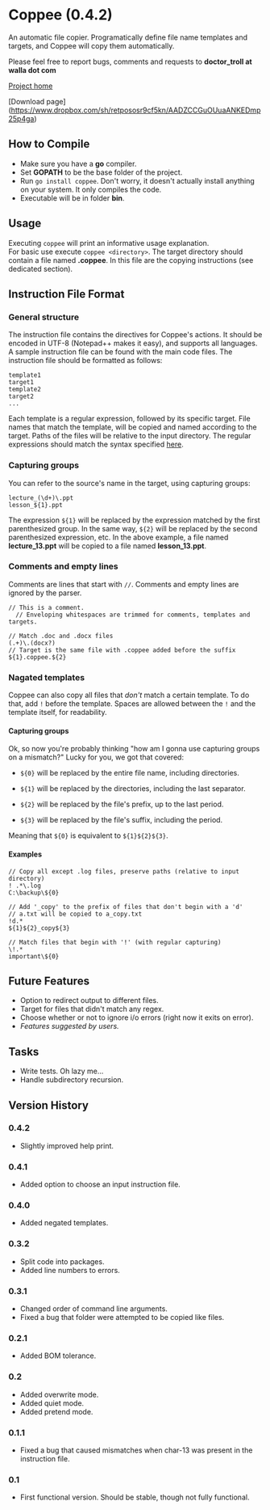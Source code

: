 Coppee (0.4.2)
==============
An automatic file copier. Programatically define file name templates and
targets, and Coppee will copy them automatically.

Please feel free to report bugs, comments and requests to
**doctor_troll at walla dot com**

[Project home](https://github.com/fluhus/coppee)

[Download page]
(https://www.dropbox.com/sh/retpososr9cf5kn/AADZCCGuOUuaANKEDmp25p4ga)

How to Compile
--------------
* Make sure you have a **go** compiler.
* Set **GOPATH** to be the base folder of the project.
* Run `go install coppee`. Don't worry, it doesn't actually install anything on your system.
  It only compiles the code.
* Executable will be in folder **bin**.

Usage
-----
Executing `coppee` will print an informative usage explanation.  
For basic use execute `coppee <directory>`.
The target directory should contain a file named **.coppee**. In this file are the
copying instructions (see dedicated section).

Instruction File Format
-----------------------
### General structure
The instruction file contains the directives for Coppee's actions. It should be
encoded in UTF-8 (Notepad++ makes it easy), and supports all languages. A
sample instruction file can be
found with the main code files. The instruction file should be formatted as follows:  
```
template1
target1
template2
target2
...
```
Each template is a regular expression, followed by its specific target.
File names that match the template, will be copied and named according to
the target. Paths of the files will be relative to the input directory.
The regular expressions should match the syntax specified
[here](http://code.google.com/p/re2/wiki/Syntax).

### Capturing groups
You can refer to
the source's name in the target, using capturing groups:
```
lecture_(\d+)\.ppt
lesson_${1}.ppt
```
The expression `${1}` will be replaced by the expression matched by the first
parenthesized group. In the same way, `${2}` will be replaced by the second
parenthesized expression, etc. In the above example, a file named **lecture_13.ppt** will
be copied to a file named **lesson_13.ppt**.

### Comments and empty lines
Comments are lines that start with `//`. Comments and empty lines are ignored by
the parser.
```
// This is a comment.
  // Enveloping whitespaces are trimmed for comments, templates and targets.

// Match .doc and .docx files
(.+)\.(docx?)
// Target is the same file with .coppee added before the suffix
${1}.coppee.${2}
```

### Nagated templates
Coppee can also copy all files that *don't* match a certain template.
To do that, add `!` before the template. Spaces are allowed between the `!`
and the template itself, for readability.

#### Capturing groups
Ok, so now you're probably thinking "how am I gonna use capturing groups on a
mismatch?" Lucky for you, we got that covered:
* `${0}` will be replaced by the entire file name, including directories.
* `${1}` will be replaced by the directories, including the last separator.
* `${2}` will be replaced by the file's prefix, up to the last period.
* `${3}` will be replaced by the file's suffix, including the period.

Meaning that `${0}` is equivalent to `${1}${2}${3}`.

#### Examples
```
// Copy all except .log files, preserve paths (relative to input directory)
! .*\.log
C:\backup\${0}

// Add '_copy' to the prefix of files that don't begin with a 'd'
// a.txt will be copied to a_copy.txt
!d.*
${1}${2}_copy${3}

// Match files that begin with '!' (with regular capturing)
\!.*
important\${0}
```

Future Features
---------------
* Option to redirect output to different files.
* Target for files that didn't match any regex.
* Choose whether or not to ignore i/o errors (right now it exits on error).
* *Features suggested by users.*

Tasks
-----
* Write tests. Oh lazy me...
* Handle subdirectory recursion.

Version History
---------------
### 0.4.2
* Slightly improved help print.

### 0.4.1
* Added option to choose an input instruction file.

### 0.4.0
* Added negated templates.

### 0.3.2
* Split code into packages.
* Added line numbers to errors.

### 0.3.1
* Changed order of command line arguments.
* Fixed a bug that folder were attempted to be copied like files.

### 0.2.1
* Added BOM tolerance.

### 0.2
* Added overwrite mode.
* Added quiet mode.
* Added pretend mode.

### 0.1.1
* Fixed a bug that caused mismatches when char-13 was present in the instruction file.

### 0.1
* First functional version. Should be stable, though not fully functional.


